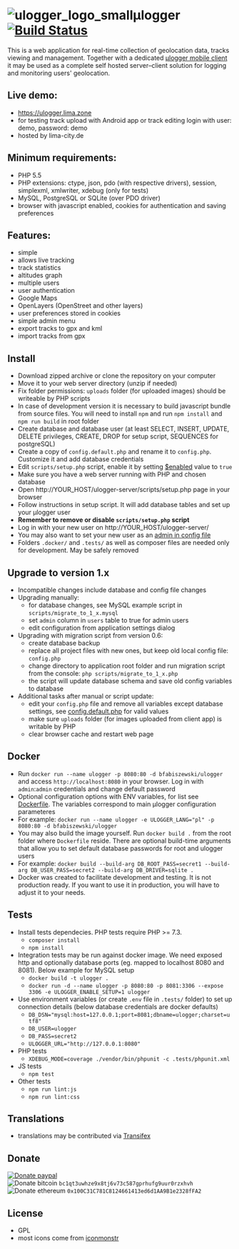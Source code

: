 # ![ulogger_logo_small](https://cloud.githubusercontent.com/assets/3366666/24080878/0288f046-0ca8-11e7-9ffd-753e5c417756.png)μlogger   [![Build Status](https://github.com/bfabiszewski/ulogger-server/workflows/Tests/badge.svg)](https://github.com/bfabiszewski/ulogger-server/actions)

This is a web application for real-time collection of geolocation data, tracks viewing and management.
Together with a dedicated [μlogger mobile client](https://github.com/bfabiszewski/ulogger-android) it may be used as a complete self hosted server–client solution for logging and monitoring users' geolocation.

## Live demo:
- https://ulogger.lima.zone 
- for testing track upload with Android app or track editing login with user: demo, password: demo
- hosted by lima-city.de

## Minimum requirements:
- PHP 5.5
- PHP extensions: ctype, json, pdo (with respective drivers), session, simplexml, xmlwriter, xdebug (only for tests)
- MySQL, PostgreSQL or SQLite (over PDO driver)
- browser with javascript enabled, cookies for authentication and saving preferences

## Features:
- simple
- allows live tracking
- track statistics
- altitudes graph
- multiple users
- user authentication
- Google Maps
- OpenLayers (OpenStreet and other layers)
- user preferences stored in cookies
- simple admin menu
- export tracks to gpx and kml
- import tracks from gpx

## Install
- Download zipped archive or clone the repository on your computer
- Move it to your web server directory (unzip if needed)
- Fix folder permissions: `uploads` folder (for uploaded images) should be writeable by PHP scripts
- In case of development version it is necessary to build javascript bundle from source files. You will need to install `npm` and run `npm install` and `npm run build` in root folder
- Create database and database user (at least SELECT, INSERT, UPDATE, DELETE privileges, CREATE, DROP for setup script, SEQUENCES for postgreSQL)
- Create a copy of `config.default.php` and rename it to `config.php`. Customize it and add database credentials
- Edit `scripts/setup.php` script, enable it by setting [$enabled](https://github.com/bfabiszewski/ulogger-server/blob/master/scripts/setup.php#L21) value to `true`
- Make sure you have a web server running with PHP and chosen database
- Open http://YOUR_HOST/ulogger-server/scripts/setup.php page in your browser
- Follow instructions in setup script. It will add database tables and set up your μlogger user
- **Remember to remove or disable `scripts/setup.php` script**
- Log in with your new user on http://YOUR_HOST/ulogger-server/
- You may also want to set your new user as an [admin in config file](https://github.com/bfabiszewski/ulogger-server/blob/v0.2/config.default.php#L67)
- Folders `.docker/` and `.tests/` as well as composer files are needed only for development. May be safely removed

## Upgrade to version 1.x
- Incompatible changes include database and config file changes
- Upgrading manually:
  - for database changes, see MySQL example script in `scripts/migrate_to_1_x.mysql`
  - set `admin` column in `users` table to true for admin users
  - edit configuration from application settings dialog
- Upgrading with migration script from version 0.6:
  - create database backup
  - replace all project files with new ones, but keep old local config file: `config.php`
  - change directory to application root folder and run migration script from the console: `php scripts/migrate_to_1_x.php`
  - the script will update database schema and save old config variables to database
- Additional tasks after manual or script update:
  - edit your `config.php` file and remove all variables except database settings, see [config.default.php](https://github.com/bfabiszewski/ulogger-server/blob/master/config.default.php) for valid values
  - make sure `uploads` folder (for images uploaded from client app) is writable by PHP
  - clear browser cache and restart web page

## Docker
- Run `docker run --name ulogger -p 8080:80 -d bfabiszewski/ulogger` and access `http://localhost:8080` in your browser. Log in with `admin`:`admin` credentials and change default password
- Optional configuration options with ENV variables, for list see [Dockerfile](https://github.com/bfabiszewski/ulogger-server/blob/master/Dockerfile). The variables correspond to main μlogger configuration parameteres
- For example: `docker run --name ulogger -e ULOGGER_LANG="pl" -p 8080:80 -d bfabiszewski/ulogger`
- You may also build the image yourself. Run `docker build .` from the root folder where `Dockerfile` reside. There are optional build-time arguments that allow you to set default database passwords for root and ulogger users
- For example: `docker build --build-arg DB_ROOT_PASS=secret1 --build-arg DB_USER_PASS=secret2 --build-arg DB_DRIVER=sqlite .`
- Docker was created to facilitate development and testing. It is not production ready. If you want to use it in production, you will have to adjust it to your needs.

## Tests
- Install tests dependecies. PHP tests require PHP >= 7.3.
  - `composer install`
  - `npm install`
- Integration tests may be run against docker image. We need exposed http and optionally database ports (eg. mapped to localhost 8080 and 8081). Below example for MySQL setup
  - `docker build -t ulogger .`
  - `docker run -d --name ulogger -p 8080:80 -p 8081:3306 --expose 3306 -e ULOGGER_ENABLE_SETUP=1 ulogger`
- Use environment variables (or create `.env` file in `.tests/` folder) to set up connection details (below database credentials are docker defaults)
  - `DB_DSN="mysql:host=127.0.0.1;port=8081;dbname=ulogger;charset=utf8"`
  - `DB_USER=ulogger`
  - `DB_PASS=secret2`
  - `ULOGGER_URL="http://127.0.0.1:8080"`
- PHP tests
  - `XDEBUG_MODE=coverage ./vendor/bin/phpunit -c .tests/phpunit.xml`
- JS tests
  - `npm test`  
- Other tests
  - `npm run lint:js`
  - `npm run lint:css`

## Translations
- translations may be contributed via [Transifex](https://www.transifex.com/bfabiszewski/ulogger/)

## Donate
[![Donate paypal](https://img.shields.io/badge/donate-paypal-green.svg)](https://www.paypal.me/bfabiszewski)  
![Donate bitcoin](https://img.shields.io/badge/donate-bitcoin-green.svg) `bc1qt3uwhze9x8tj6v73c587gprhufg9uur0rzxhvh`  
![Donate ethereum](https://img.shields.io/badge/donate-ethereum-green.svg) `0x100C31C781C8124661413ed6d1AA9B1e2328fFA2`  

## License
- GPL
- most icons come from [iconmonstr](https://iconmonstr.com)
